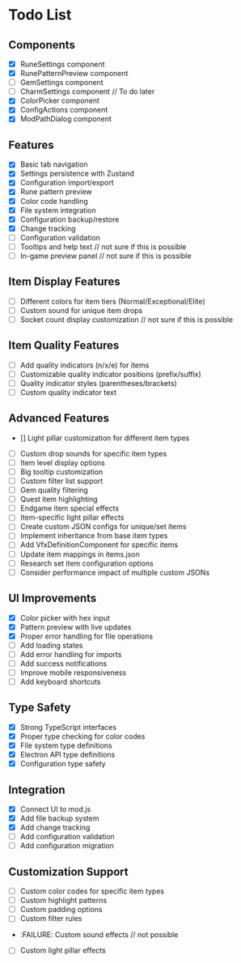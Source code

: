 # Todo List

## Components
- [x] RuneSettings component
- [x] RunePatternPreview component
- [ ] GemSettings component
- [ ] CharmSettings component // To do later
- [x] ColorPicker component
- [x] ConfigActions component
- [x] ModPathDialog component

## Features
- [x] Basic tab navigation
- [x] Settings persistence with Zustand
- [x] Configuration import/export
- [x] Rune pattern preview
- [x] Color code handling
- [x] File system integration
- [x] Configuration backup/restore
- [x] Change tracking
- [ ] Configuration validation
- [ ] Tooltips and help text // not sure if this is possible
- [ ] In-game preview panel // not sure if this is possible

## Item Display Features
- [ ] Different colors for item tiers (Normal/Exceptional/Elite)
- [ ] Custom sound for unique item drops
- [ ] Socket count display customization // not sure if this is possible

## Item Quality Features
- [ ] Add quality indicators (n/x/e) for items
- [ ] Customizable quality indicator positions (prefix/suffix)
- [ ] Quality indicator styles (parentheses/brackets)
- [ ] Custom quality indicator text

## Advanced Features
- [] Light pillar customization for different item types
- [ ] Custom drop sounds for specific item types
- [ ] Item level display options
- [ ] Big tooltip customization
- [ ] Custom filter list support
- [ ] Gem quality filtering
- [ ] Quest item highlighting
- [ ] Endgame item special effects
- [ ] Item-specific light pillar effects
- [ ] Create custom JSON configs for unique/set items
- [ ] Implement inheritance from base item types
- [ ] Add VfxDefinitionComponent for specific items
- [ ] Update item mappings in items.json
- [ ] Research set item configuration options
- [ ] Consider performance impact of multiple custom JSONs

## UI Improvements
- [x] Color picker with hex input
- [x] Pattern preview with live updates
- [x] Proper error handling for file operations
- [ ] Add loading states
- [ ] Add error handling for imports
- [ ] Add success notifications
- [ ] Improve mobile responsiveness
- [ ] Add keyboard shortcuts

## Type Safety
- [x] Strong TypeScript interfaces
- [x] Proper type checking for color codes
- [x] File system type definitions
- [x] Electron API type definitions
- [x] Configuration type safety

## Integration
- [x] Connect UI to mod.js
- [x] Add file backup system
- [x] Add change tracking
- [ ] Add configuration validation
- [ ] Add configuration migration

## Customization Support
- [ ] Custom color codes for specific item types
- [ ] Custom highlight patterns
- [ ] Custom padding options
- [ ] Custom filter rules
- :FAILURE: Custom sound effects // not possible
- [ ] Custom light pillar effects
